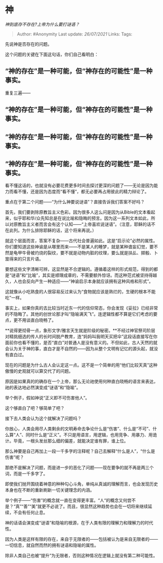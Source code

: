 # 神
*神到底存不存在?上帝为什么要打谜语？*

> Author: #Anonymity
> Last update: *26/07/2021*
> Links:
> Tags:

先说神是否存在的问题。

这个问题的关键在下面这句话，你们自己看明白：

## **“神的存在”是一种可能，但“神存在的可能性”是一种事实。**

重复三遍——

## **“神的存在”是一种可能，但“神存在的可能性”是一种事实。**

## **“神的存在”是一种可能，但“神存在的可能性”是一种事实。**

## **“神的存在”是一种可能，但“神存在的可能性”是一种事实。**

看不懂这话的，也就没有必要花费更多时间去探讨更深的问题了——无论是因为能力而看不懂，还是因为态度而“看不懂”，都无必要再占用彼此的精力辩论了。

重点在于第二个问题——“为什么神要说谜语”？直接告诉我们答案不好吗？

首先，我们要剥除原教旨主义色彩。因为很多人这么问是因为从Bible的文本看起来，似乎耶和华/众先知总是在说比喻和隐晦的预言。因为这一系列文本如此，所以对原教旨主义者而言会有这个认知——“上帝喜欢说谜语”。（注意，耶稣的话不在此列。为什么排除耶稣的话，这个将来再说。）

就这个层面而言，答案不复杂——古代社会普遍如此。这是“启示论”必然的属性。你们要知道这些神谕是从哪里而来——不是某人的睡梦，就是某种谵妄幻觉，要不然是龟甲牛骨被灼烧的裂纹，要不就是动物内脏的纹理，要么就是扶乩、掷骰、卜筮得来的只言片语。

要想这些文字清晰可辨，这显然是不合逻辑的。遵循着这样的形式规范，得到的都是“谜语”和“比喻”，其实是顺理成章的，不需要额外惊讶。而这种范式被坚持得越久，人也会反向产生一种适应——“神谕启示本身就应该拥有这种风格和形式”。

这就像从小吃熟食的人很容易反过来认为“食物就应该是熟烂的，生硬的根本不能吃”一样。

事实上，如果你真的去比较当时近东一代的信仰常态，你会发现《妥拉》已经非常的不隐晦了。其他的创世论那才叫“隐喻满天飞”。连逻辑性都不算是它们考虑的要点，更不用谈直白晓畅了。

**说得更彻骨一点，象形文字/雅言天生就是阶级的秘密。**不经过神官祭司阶层对精挑细选的传人的长时间脱产教育，连“妈妈叫我明天买把伞”这段话直接写在你面前你也看不懂的，是否“直白”对普通人是没有意义的。不但如此，古人天然的就会认为关于神的事，直白才是不自然的——因为从整个文明有记忆的源头起，就没有直白过。

现在的问题是为什么古人会认定这一点。这不是一个简单的用“他们比较天真”这种傲慢的史观就可以算交代了的问题。

原因是如果真的的确存在一个上帝，那么无论祂使用何种直白晓畅的语言来表达，祂的表达地必然演变成“谜语”和“隐喻”。

举个例子，假如神说“正义即不可伤害他人”。

这个够直白了吧？够简单了吧？

接下去人类会认为这个就解决了问题吗？

你放心，人类会用尽人类剩余的文明寿命去争论什么是“伤害”、什么是“不可”、什么算“人”、同时什么是“正义”。不只是用语言，用逻辑，也用竞争、用暴力、用诡计。毕竟，一根头发丝那么细的偏差，就能决定谁有罪，谁上位。

那么神要是自己再加上一段一千多字的注释呢？自己去解释“什么是人”，“什么是伤害”呢？

那绝不是解决了问题，而是进一步的恶化了问题——现在要争的就不再是两三个词，而是一千多字了。

即使我们抛开围绕着神意的种种勾心斗角，单纯从真诚的理解而言，也会发现历史本身也在不断的重新刷新一切关键理念的内涵。

举个例子——“伤害”的概念就一直在变得更丰富。“人“的概念又何尝不是？“真”“善”“美”就更不必说了。而且，很显然这种趋势也会在一切将来继续延续，不会有任何止息。

神的话语会演变成“谜语”和隐喻的根源，在于人类有限的理解力和理解力的时代性。

因为人类是这样有限的存在，来自于无限者的——包括被认为是来自无限者的——一切信息，就自然而然的拥有谜语和隐喻的属性。

除非人类自己也被“提升”为无限者，否则这种情况在逻辑上就没有第二种可能性。
